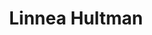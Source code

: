 ---
layout: page
title: Linnea Hultman
description: Incoming Fall 2025 
img: assets/img/profile_pics/linnea.jpeg
importance: 1
category: phd
redirect: https://www.linkedin.com/in/linnea-hultman/
---